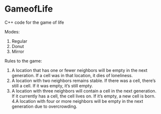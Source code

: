# GameofLife
C++ code for the game of life

Modes:
1. Regular
2. Donut
3. Mirror

Rules to the game:
  1. A location that has one or fewer neighbors will be empty in the next generation. If a cell was in that location, it dies of loneliness.
  2. A location with two neighbors remains stable. If there was a cell, there’s still a cell. If it was empty, it’s still empty.
  3. A location with three neighbors will contain a cell in the next generation. If it currently has a cell, the cell lives on. If it’s empty, a new cell is born.
  4.A location with four or more neighbors will be empty in the next generation due to overcrowding.
